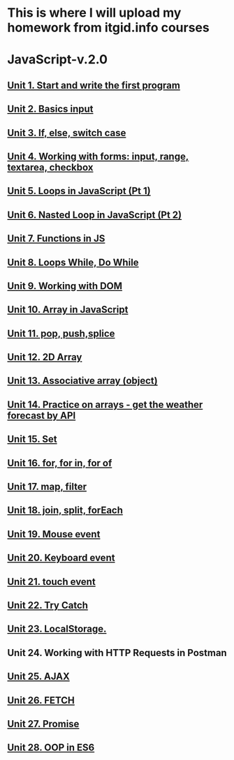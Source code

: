 
# This is where I will upload my homework from itgid.info courses

# JavaScript-v.2.0

## [Unit 1. Start and write the first program](https://github.com/f3an/JavaScript-v.2.0/tree/main/unit%201-10/unit1)

## [Unit 2. Basics input](https://github.com/f3an/JavaScript-v.2.0/tree/main/unit%201-10/unit2)

## [Unit 3. If, else, switch case](https://github.com/f3an/JavaScript-v.2.0/tree/main/unit%201-10/unit3)

## [Unit 4. Working with forms: input, range, textarea, checkbox](https://github.com/f3an/JavaScript-v.2.0/tree/main/unit%201-10/unit4)

## [Unit 5. Loops in JavaScript (Pt 1)](https://github.com/f3an/JavaScript-v.2.0/tree/main/unit%201-10/unit5)

## [Unit 6. Nasted Loop in JavaScript (Pt 2)](https://github.com/f3an/JavaScript-v.2.0/tree/main/unit%201-10/unit6)

## [Unit 7. Functions in JS](https://github.com/f3an/JavaScript-v.2.0/tree/main/unit%201-10/unit7)

## [Unit 8. Loops While, Do While](https://github.com/f3an/JavaScript-v.2.0/tree/main/unit%201-10/unit8)

## [Unit 9. Working with DOM](https://github.com/f3an/JavaScript-v.2.0/tree/main/unit%201-10/unit9)

## [Unit 10. Array in JavaScript](https://github.com/f3an/JavaScript-v.2.0/tree/main/unit%201-10/unit10)

## [Unit 11. pop, push,splice](https://github.com/f3an/JavaScript-v.2.0/tree/main/unit%2011-20/unit11)

## [Unit 12. 2D Array](https://github.com/f3an/JavaScript-v.2.0/tree/main/unit%2011-20/unit12)

## [Unit 13. Associative array (object)](https://github.com/f3an/JavaScript-v.2.0/tree/main/unit%2011-20/unit13)

## [Unit 14. Practice on arrays - get the weather forecast by API](https://github.com/f3an/JavaScript-v.2.0/tree/main/unit%2011-20/unit14)

## [Unit 15. Set](https://github.com/f3an/JavaScript-v.2.0/tree/main/unit%2011-20/unit15)

## [Unit 16. for, for in, for of](https://github.com/f3an/JavaScript-v.2.0/tree/main/unit%2011-20/unit16)

## [Unit 17. map, filter](https://github.com/f3an/JavaScript-v.2.0/tree/main/unit%2011-20/unit17)

## [Unit 18. join, split, forEach](https://github.com/f3an/JavaScript-v.2.0/tree/main/unit%2011-20/unit18)

## [Unit 19. Mouse event](https://github.com/f3an/JavaScript-v.2.0/tree/main/unit%2011-20/unit19)

## [Unit 20. Keyboard event](https://github.com/f3an/JavaScript-v.2.0/tree/main/unit%2011-20/unit20)

## [Unit 21. touch event](https://github.com/f3an/JavaScript-v.2.0/tree/main/unit%2021-28/unit21)

## [Unit 22. Try Catch](https://github.com/f3an/JavaScript-v.2.0/tree/main/unit%2021-28/unit22)

## [Unit 23. LocalStorage.](https://github.com/f3an/JavaScript-v.2.0/tree/main/unit%2021-28/unit23)

## Unit 24. Working with HTTP Requests in Postman

## [Unit 25. AJAX](https://github.com/f3an/JavaScript-v.2.0/tree/main/unit%2021-28/unit25)

## [Unit 26. FETCH](https://github.com/f3an/JavaScript-v.2.0/tree/main/unit%2021-28/unit26)

## [Unit 27. Promise](https://github.com/f3an/JavaScript-v.2.0/tree/main/unit%2021-28/unit27)

## [Unit 28. OOP in ES6](https://github.com/f3an/JavaScript-v.2.0/tree/main/unit%2021-28/unit28)
